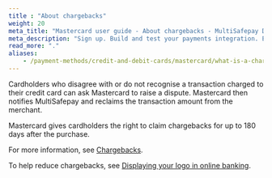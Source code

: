 ```yaml
---
title : "About chargebacks"
weight: 20
meta_title: "Mastercard user guide - About chargebacks - MultiSafepay Docs"
meta_description: "Sign up. Build and test your payments integration. Explore our products and services. Use our API Reference, SDKs, and wrappers. Get support."
read_more: "."
aliases:
    - /payment-methods/credit-and-debit-cards/mastercard/what-is-a-chargeback
---
```


Cardholders who disagree with or do not recognise a transaction charged to their credit card can ask Mastercard to raise a dispute. Mastercard then notifies MultiSafepay and reclaims the transaction amount from the merchant.

Mastercard gives cardholders the right to claim chargebacks for up to 180 days after the purchase.

For more information, see [Chargebacks](/faq/chargebacks).

To help reduce chargebacks, see [Displaying your logo in online banking](/payment-methods/credit-and-debit-cards/mastercard/user-guide/displaying-your-logo-in-online-banking).
